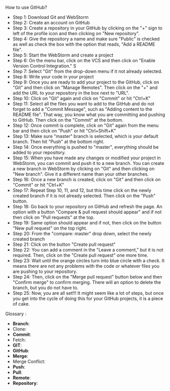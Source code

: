 How to use GitHub?

- Step 1: Download Git and WebStorm
- Step 2: Create an account on GitHub
- Step 3: Create a repository in your GitHub by clicking on the "+" sign to left of the profile icon and then clicking on "New repository".
- Step 4: Give the repository a name and make sure "Public" is checked as well as check the box with the option that reads, "Add a README file".
- Step 5: Start the WebStorm and create a project
- Step 6: On the menu bar, click on the VCS and then click on "Enable Version Control Integration." S
- Step 7: Select "Git" from the drop-down menu if it not already selected. 
- Step 8: Write your code in your project
- Step 9: Once you are ready to add your project to the GitHub, click on "Git" and then click on "Manage Remotes". Then click on the "+" and add the URL to your repository in the box next to "URL".
- Step 10: Click on "Git" again and click on "Commit" or hit "Ctrl+K"
- Step 11: Select all the files you want to add to the GitHub and do not forget to add a "Commit Message", such as "Adding content to the README file". That way, you know what you are committing and pushing to GitHub. Then click on the "Commit" at the bottom.
- Step 12: Once commit is complete, click on "Git" again from the menu bar and then click on "Push" or hit "Ctrl+Shift+K"
- Step 13: Make sure "master" branch is selected, which is your default branch. Then hit "Push" at the bottom right.
- Step 14: Once everything is pushed to "master", everything should be added to your repository.
- Step 15: When you have made any changes or modified your project in WebStorm, you can commit and push it to a new branch. You can create a new branch in WebStorm by clicking on "Git" and then clicking on "New branch". Give it a different name than your other branches.
- Step 16: Once a new branch is created, click on "Git" and then click on "Commit" or hit "Ctrl+K"
- Step 17: Repeat Step 10, 11, and 12, but this time click on the newly created branch if it is not already selected. Then click on the "Push" button.
- Step 18: Go back to your repository on GitHub and refresh the page. An option with a button "Compare & pull request should appear" and if not then click on "Pull requests" at the top.
- Step 19: Same option should appear and if not, then click on the button "New pull request" on the top right.
- Step 20: From the "compare: master" drop down, select the newly created branch
- Step 21: Click on the button "Create pull request"
- Step 22: You can add a comment in the "Leave a comment," but it is not required. Then, click on the "Create pull request" one more time.
- Step 23: Wait until the orange circles turn into blue circle with a check. It means there are not any problems with the code or whatever files you are pushing to your repository.
- Step 24: Then, click on the "Merge pull request" button below and then "Confirm merge" to confirm merging. There will an option to delete the branch, but you do not have to.
- Step 25: Now, you are all set!!! It might seem like a lot of steps, but once you get into the cycle of doing this for your GitHub projects, it is a piece of cake.

Glossary :

- **Branch**: 
- Clone:
- **Commit**:
- Fetch: 
- **GIT**:
- **GitHub**:
- **Merge**:
- Merge Conflict:
- **Push**:
- **Pull**:
- **Remote**:
- **Repository**: